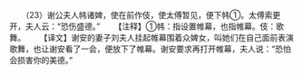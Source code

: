 　　（23）谢公夫人帏诸婢，使在前作伎，使太傅暂见，便下帏①。太傅索更开，夫人云：“恐伤盛德。”
　　【注释】①帏：指设置帷幕，也指帷幕。伎：歌舞。
　　【译文】谢安的妻子刘夫人挂起帷幕围着众婢女，叫她们在自己面前表演歌舞，也让谢安看了一会，便放下了帷幕。谢安要求再打开帷幕，夫人说：“恐怕会损害你的美德。”

